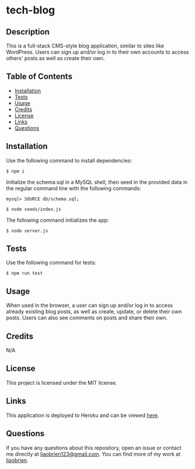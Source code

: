 # tech-blog

## Description

This is a full-stack CMS-style blog application, similar to sites like WordPress. Users can sign up and/or log in to their own accounts to access others' posts as well as create their own.

## Table of Contents

- [Installation](#installation)
- [Tests](#tests)
- [Usage](#usage)
- [Credits](#credits)
- [License](#license)
- [Links](#links)
- [Questions](#questions)

## Installation

Use the following command to install dependencies:

```
$ npm i
```

Initialize the schema.sql in a MySQL shell, then seed in the provided data in the regular command line with the following commands:

```
mysql> SOURCE db/schema.sql;
```

```
$ node seeds/index.js
```

The following command initializes the app:

```
$ node server.js
```

## Tests

Use the following command for tests:

```
$ npm run test
```

## Usage

When used in the browser, a user can sign up and/or log in to access already existing blog posts, as well as create, update, or delete their own posts. Users can also see comments on posts and share their own.

## Credits

N/A

## License

This project is licensed under the MIT license.

## Links

This application is deployed to Heroku and can be viewed [here](https://fast-chamber-00133.herokuapp.com/).

## Questions

If you have any questions about this repository, open an issue or contact me directly at liaobrien123@gmail.com. You can find more of my work at [liaobrien](https://github.com/liaobrien).
